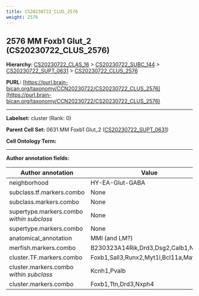 ```yaml
---
title: CS20230722_CLUS_2576
weight: 2576
---
```

## 2576 MM Foxb1 Glut_2 (CS20230722_CLUS_2576)
<b>Hierarchy: </b>
[CS20230722_CLAS_16](../CS20230722_CLAS_16) >
[CS20230722_SUBC_144](../CS20230722_SUBC_144) >
[CS20230722_SUPT_0631](../CS20230722_SUPT_0631) >
[CS20230722_CLUS_2576](../CS20230722_CLUS_2576)

**PURL:** [https://purl.brain-bican.org/taxonomy/CCN20230722/CS20230722_CLUS_2576](https://purl.brain-bican.org/taxonomy/CCN20230722/CS20230722_CLUS_2576)

---


**Labelset:** cluster (Rank: 0)

**Parent Cell Set:** 0631 MM Foxb1 Glut_2 ([CS20230722_SUPT_0631](../CS20230722_SUPT_0631))



**Cell Ontology Term:** 

[MARKER GENES.]: #


---

[TRANSFERRED ANNOTATIONS.]: #


[AUTHOR ANNOTATION FIELDS.]: #


**Author annotation fields:**

| Author annotation | Value |
|-------------------|-------|
|neighborhood|HY-EA-Glut-GABA|
|subclass.tf.markers.combo|None|
|subclass.markers.combo|None|
|supertype.markers.combo _within subclass_|None|
|supertype.markers.combo|None|
|anatomical_annotation|MMl (and LM?)|
|merfish.markers.combo|B230323A14Rik,Drd3,Dsg2,Calb1,Nxph4|
|cluster.TF.markers.combo|Foxb1,Sall3,Runx2,Myt1l,Bcl11a,Maf|
|cluster.markers.combo _within subclass_|Kcnh1,Pvalb|
|cluster.markers.combo|Foxb1,Ttn,Drd3,Nxph4|
